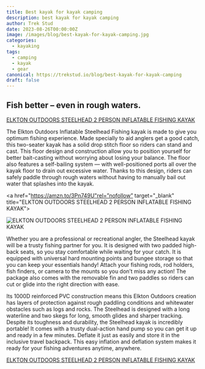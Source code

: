 ```yaml
---
title: Best kayak for kayak camping 
description: best kayak for kayak camping 
author: Trek Stud
date: 2023-08-26T00:00:00Z
image: /images/blog/best-kayak-for-kayak-camping.jpg
categories:
  - kayaking
tags:
  - camping
  - kayak
  - gear
canonical: https://trekstud.io/blog/best-kayak-for-kayak-camping
draft: false
---
```


## Fish better – even in rough waters. 

<a href="https://amzn.to/3Pn749U" rel=”nofollow” target="_blank" title="ELKTON OUTDOORS STEELHEAD 2 PERSON INFLATABLE FISHING KAYAK">ELKTON OUTDOORS STEELHEAD 2 PERSON INFLATABLE FISHING KAYAK</a>

The Elkton Outdoors Inflatable Steelhead Fishing kayak is made to give you optimum fishing experience. Made specially to aid anglers get a good catch, this two-seater kayak has a solid drop stitch floor so riders can stand and cast. This floor design and construction allow you to position yourself for better bait-casting without worrying about losing your balance. The floor also features a self-bailing system — with well-positioned ports all over the kayak floor to drain out excessive water. Thanks to this design, riders can safely paddle through rough waters without having to manually bail out water that splashes into the kayak.

<a href="https://amzn.to/3Pn749U"rel=”nofollow”  target="_blank" title="ELKTON OUTDOORS STEELHEAD 2 PERSON INFLATABLE FISHING KAYAK">

![ELKTON OUTDOORS STEELHEAD 2 PERSON INFLATABLE FISHING KAYAK](/images/blog/Steelhead1_1261x1261.webp)
</a>

Whether you are a professional or recreational angler, the Steelhead kayak will be a trusty fishing partner for you. It is designed with two padded high-back seats, so you stay comfortable while waiting for your catch. It is equipped with universal hard mounting points and bungee storage so that you can keep your essentials handy! Attach your fishing rods, rod holders, fish finders, or camera to the mounts so you don’t miss any action! The package also comes with the removable fin and two paddles so riders can cut or glide into the right direction with ease.

Its 1000D reinforced PVC construction means this Elkton Outdoors creation has layers of protection against rough paddling conditions and whitewater obstacles such as logs and rocks. The Steelhead is designed with a long waterline and two skegs for long, smooth glides and sharper tracking.
Despite its toughness and durability, the Steelhead kayak is incredibly portable! It comes with a trusty dual-action hand pump so you can get it up and ready in a few minutes. Deflate it just as easily and store it in the inclusive travel backpack. This easy inflation and deflation system makes it ready for your fishing adventures anytime, anywhere.

<a href="https://amzn.to/3Pn749U" rel=”nofollow”  target="_blank" title="ELKTON OUTDOORS STEELHEAD 2 PERSON INFLATABLE FISHING KAYAK">ELKTON OUTDOORS STEELHEAD 2 PERSON INFLATABLE FISHING KAYAK</a>